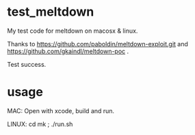 # test_meltdown
My test code for meltdown on macosx & linux.

Thanks to https://github.com/paboldin/meltdown-exploit.git and https://github.com/gkaindl/meltdown-poc .

Test success.

# usage
MAC: Open with xcode, build and run.

LINUX: cd mk ; ./run.sh
